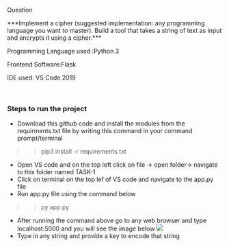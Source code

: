 <p> Question</p>
***Implement a cipher (suggested implementation: any programming language you want to master). Build a tool that takes a string of text as input and encrypts it using a cipher.***

<br>
<p>
 
 
 Programming Language used :Python 3
 
 
 Frontend Software:Flask
 
 
 IDE used:  VS Code 2019
 </p>
 <br>
 <h3>Steps to run the project</h3>
 
 * Download this github code and install the modules from the requirments.txt file  by  writing this command in your command prompt/terminal 
 >> pip3 install -r requirements.txt
 * Open VS code and on the top left click on file -> open folder-> navigate to this folder named TASK-1 
 * Click on terminal on the top lef of VS code and navigate to the app.py file
 * Run app.py file using the command below
 >> py app.py
 * After running the command above go to any web browser and type localhost:5000 and you will see the image below
 ![](https://raw.githubusercontent.com/kalilinux-aptget/TASK-1/master/Screenshot%202021-07-06%20220623.jpg)
 * Type in any string and provide a key to encode that string
 
